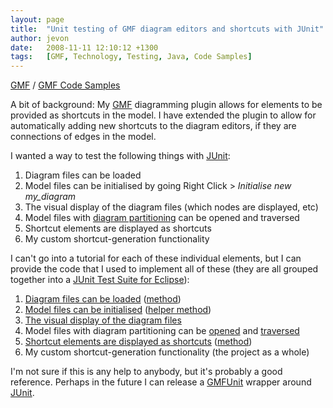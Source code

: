 ```yaml
---
layout: page
title:  "Unit testing of GMF diagram editors and shortcuts with JUnit"
author: jevon
date:   2008-11-11 12:10:12 +1300
tags:   [GMF, Technology, Testing, Java, Code Samples]
---
```


[GMF](GMF.md) / [GMF Code Samples](GMF_Code_Samples.md)

A bit of background: My [GMF](GMF.md) diagramming plugin allows for elements to be provided as shortcuts in the model. I have extended the plugin to allow for automatically adding new shortcuts to the diagram editors, if they are connections of edges in the model.

I wanted a way to test the following things with [JUnit](junit.md):

1. Diagram files can be loaded
1. Model files can be initialised by going Right Click > _Initialise new my_diagram_
1. The visual display of the diagram files (which nodes are displayed, etc)
1. Model files with [diagram partitioning](GMF_Diagram_Partitioning.md) can be opened and traversed
1. Shortcut elements are displayed as shortcuts
1. My custom shortcut-generation functionality

I can't go into a tutorial for each of these individual elements, but I can provide the code that I used to implement all of these (they are all grouped together into a <a href="http://code.google.com/p/iaml/source/browse/?r=330#svn/trunk/org.openiaml.model.tests/src/org/openiaml/model/tests/eclipse">JUnit Test Suite for Eclipse</a>):

1. <a href="http://code.google.com/p/iaml/source/browse/trunk/org.openiaml.model.tests/src/org/openiaml/model/tests/eclipse/LoadDiagramTestCase.java?r=330">Diagram files can be loaded</a> (<a href="http://code.google.com/p/iaml/source/browse/trunk/org.openiaml.model.tests/src/org/openiaml/model/tests/EclipseTestCase.java?r=330#154">method</a>)
1. <a href="http://code.google.com/p/iaml/source/browse/trunk/org.openiaml.model.tests/src/org/openiaml/model/tests/eclipse/InitializeDiagramTestCase.java?r=330">Model files can be initialised</a> (<a href="http://code.google.com/p/iaml/source/browse/trunk/org.openiaml.model.tests/src/org/openiaml/model/tests/EclipseTestCase.java?r=330#98">helper method</a>)
1. <a href="http://code.google.com/p/iaml/source/browse/trunk/org.openiaml.model.tests/src/org/openiaml/model/tests/eclipse/LoadDiagramTestCase.java?r=330#44">The visual display of the diagram files</a>
1. Model files with diagram partitioning can be <a href="http://code.google.com/p/iaml/source/browse/trunk/org.openiaml.model.tests/src/org/openiaml/model/tests/eclipse/OpenSubDiagramTestCase.java?r=330">opened</a> and <a href="http://code.google.com/p/iaml/source/browse/trunk/org.openiaml.model.tests/src/org/openiaml/model/tests/EclipseTestCase.java?r=330#69">traversed</a>
1. <a href="http://code.google.com/p/iaml/source/browse/trunk/org.openiaml.model.tests/src/org/openiaml/model/tests/eclipse/shortcuts/ShortcutsRootTestCase.java?r=330">Shortcut elements are displayed as shortcuts</a> (<a href="http://code.google.com/p/iaml/source/browse/trunk/org.openiaml.model.tests/src/org/openiaml/model/tests/EclipseTestCaseHelper.java?r=330#39">method</a>)
1. My custom shortcut-generation functionality (the project as a whole)

I'm not sure if this is any help to anybody, but it's probably a good reference. Perhaps in the future I can release a [GMFUnit](gmfunit.md) wrapper around [JUnit](junit.md).
